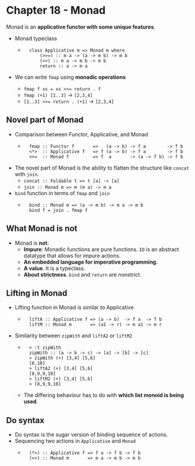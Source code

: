 # Chapter 18 - Monad

Monad is an **applicative functor with some unique features**.

* Monad typeclass
    * ```
        class Applicative m => Monad m where
            (>>=) :: m a -> (a -> m b) -> m b
            (>>) :: m a -> m b -> m b
            return :: a -> m a
      ```

* We can write `fmap` using **monadic operations**
    * `fmap f xs = xs >>= return . f`
    * `fmap (+1) [1..3]` -> `[2,3,4]`
    * `[1..3] >>= return . (+1)` -> `[2,3,4]`

## Novel part of Monad

* Comparison between Functor, Applicative, and Monad
    * ```
        fmap :: Functor f       =>   (a -> b) -> f a        -> f b
        <*>  :: Applicative f   => f (a -> b) -> f a        -> f b
        >>=  :: Monad f         => f  a       -> (a -> f b) -> f b
      ```
* The novel part of Monad is the ability to flatten the structure like `concat`
  with `join`.
    * `concat :: Foldable t => t [a] -> [a]`
    * `join :: Monad m => m (m a) -> m a`
* `bind` function in terms of `fmap` and `join`
    * ```
        bind :: Monad m => (a -> m b) -> m a -> m b
        bind f = join . fmap f
      ```
## What Monad is not
* Monad is **not**:
    * **Impure**: Monadic functions are pure functions. `IO` is an abstract
      datatype that allows for impure actions.
    * **An embedded language for imperative programming.**
    * **A value**. It is a typeclass.
    * **About strictness**. `bind` and `return` are nonstrict.

## Lifting in Monad
* Lifting function in Monad is similar to Applicative
    * ```
        liftA :: Applicative f => (a -> b)  -> f a  -> f b
        liftM :: Monad m       => (a1 -> r) -> m a1 -> m r
      ```
* Similarity between `zipWith` and `liftA2` or `liftM2`
    * ```
        > :t zipWith
        zipWith :: (a -> b -> c) -> [a] -> [b] -> [c]
        > zipWith (+) [3,4] [5,6]
        [8,10]
        > liftA2 (+) [3,4] [5,6]
        [8,9,9,10]
        > liftM2 (+) [3,4] [5,6]
        > [8,9,9,10]
      ```
    * The differing behaviour has to do with **which list monoid is being used**.

## Do syntax

* Do syntax is the sugar version of binding sequence of actions.
* Sequencing two actions in `Applicative` and `Monad`
    * ```
        (*>) :: Applicative f => f a -> f b -> f b
        (>>) :: Monad m       => m a -> m b -> m b
      ```
